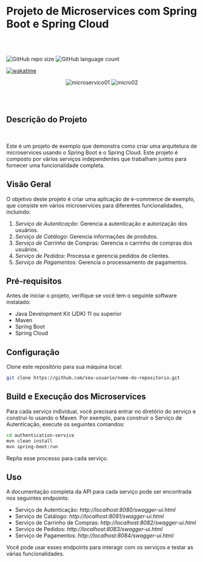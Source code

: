 # Projeto de Microservices com Spring Boot e Spring Cloud

</hr>
</br>
</br>

![GitHub repo size](https://img.shields.io/github/repo-size/DaniloADamasceno/Microservices-with-Spring-Boot-and-Spring-Cloud?style=for-the-badge)
![GitHub language count](https://img.shields.io/github/languages/count/DaniloADamasceno/Microservices-with-Spring-Boot-and-Spring-Cloud?style=for-the-badge)

[![wakatime](https://wakatime.com/badge/github/DaniloADamasceno/Microservices-with-Spring-Boot-and-Spring-Cloud.svg)](https://wakatime.com/badge/github/DaniloADamasceno/Microservices-with-Spring-Boot-and-Spring-Cloud)

<!-- Imagem da Tela inicial do Aplicativo -->
<div align="center">

![microservico01](https://github.com/DaniloADamasceno/Image-Bank/assets/71226047/5b35e6f9-230a-490c-856e-78c146e8f484)
![micro02](https://github.com/DaniloADamasceno/Image-Bank/assets/71226047/07c4df6a-e07f-43cf-92c5-942b18b5a0ea)
 </div>

</br>
</br>

## Descrição do Projeto

</br>

Este é um projeto de exemplo que demonstra como criar uma arquitetura de microservices usando o Spring Boot e o Spring Cloud. 
Este projeto é composto por vários serviços independentes que trabalham juntos para fornecer uma funcionalidade completa.

## Visão Geral

O objetivo deste projeto é criar uma aplicação de e-commerce de exemplo, que consiste em vários microservices para diferentes funcionalidades, incluindo:

1. *Serviço de Autenticação*: Gerencia a autenticação e autorização dos usuários.
2. *Serviço de Catálogo*: Gerencia informações de produtos.
3. *Serviço de Carrinho* de Compras: Gerencia o carrinho de compras dos usuários.
4. *Serviço de Pedidos*: Processa e gerencia pedidos de clientes.
5. *Serviço de Pagamentos*: Gerencia o processamento de pagamentos.

## Pré-requisitos

Antes de iniciar o projeto, verifique se você tem o seguinte software instalado:

- Java Development Kit (JDK) 11 ou superior
- Maven
- Spring Boot
- Spring Cloud

## Configuração

Clone este repositório para sua máquina local:

```bash
git clone https://github.com/seu-usuario/nome-do-repositorio.git
```

## Build e Execução dos Microservices
Para cada serviço individual, você precisará entrar no diretório do serviço e construí-lo usando o Maven. Por exemplo, para construir o Serviço de Autenticação, execute os seguintes comandos:

```bash
cd authentication-service
mvn clean install
mvn spring-boot:run
```

Repita esse processo para cada serviço.

## Uso

A documentação completa da API para cada serviço pode ser encontrada nos seguintes endpoints:

- Serviço de Autenticação: *http://localhost:8080/swagger-ui.html*
- Serviço de Catálogo: *http://localhost:8081/swagger-ui.html*
- Serviço de Carrinho de Compras: *http://localhost:8082/swagger-ui.html*
- Serviço de Pedidos: *http://localhost:8083/swagger-ui.html*
- Serviço de Pagamentos: *http://localhost:8084/swagger-ui.html*

Você pode usar esses endpoints para interagir com os serviços e testar as várias funcionalidades.

